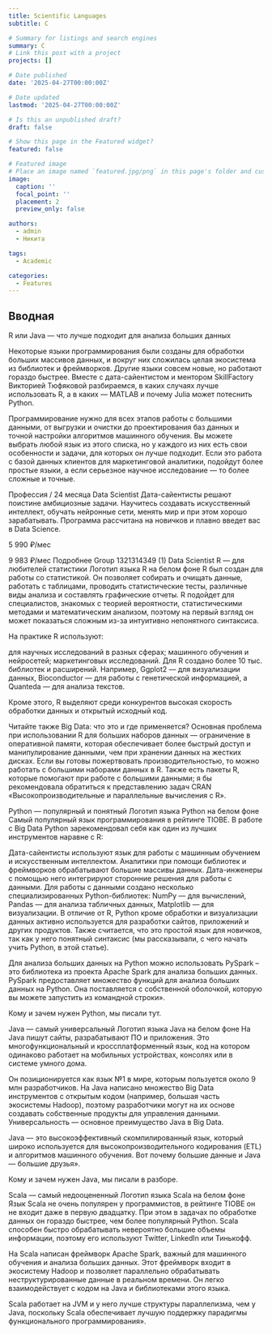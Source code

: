 ```yaml
---
title: Scientific Languages
subtitle: С

# Summary for listings and search engines
summary: С
# Link this post with a project
projects: []

# Date published
date: '2025-04-27T00:00:00Z'

# Date updated
lastmod: '2025-04-27T00:00:00Z'

# Is this an unpublished draft?
draft: false

# Show this page in the Featured widget?
featured: false

# Featured image
# Place an image named `featured.jpg/png` in this page's folder and customize its options here.
image:
  caption: ''
  focal_point: ''
  placement: 2
  preview_only: false

authors:
  - admin
  - Никита

tags:
  - Academic

categories:
  - Features
---
```


## Вводная


R или Java — что лучше подходит для анализа больших данных

Некоторые языки программирования были созданы для обработки больших массивов данных, и вокруг них сложилась целая экосистема из библиотек и фреймворков. Другие языки совсем новые, но работают гораздо быстрее. Вместе с дата-сайентистом и ментором SkillFactory Викторией Тюфяковой разбираемся, в каких случаях лучше использовать R, а в каких — MATLAB и почему Julia может потеснить Python.

Программирование нужно для всех этапов работы с большими данными, от выгрузки и очистки до проектирования баз данных и точной настройки алгоритмов машинного обучения. Вы можете выбрать любой язык из этого списка, но у каждого из них есть свои особенности и задачи, для которых он лучше подходит. Если это работа с базой данных клиентов для маркетинговой аналитики, подойдут более простые языки, а если серьезное научное исследование — то более сложные и точные.

Профессия / 24 месяца
Data Scientist
Дата-сайентисты решают поистине амбициозные задачи. Научитесь создавать искусственный интеллект, обучать нейронные сети, менять мир и при этом хорошо зарабатывать. Программа рассчитана на новичков и плавно введет вас в Data Science.

5 990 ₽/мес

9 983 ₽/мес
Подробнее
Group 1321314349 (1)
Data Scientist
R — для любителей статистики
Логотип языка R на белом фоне 
R был создан для работы со статистикой. Он позволяет собирать и очищать данные, работать с таблицами, проводить статистические тесты, различные виды анализа и составлять графические отчеты. R подойдет для специалистов, знакомых с теорией вероятности, статистическими методами и математическим анализом, поэтому на первый взгляд он может показаться сложным из-за интуитивно непонятного синтаксиса.

На практике R используют:

для научных исследований в разных сферах;
машинного обучения и нейросетей;
маркетинговых исследований.
Для R создано более 10 тыс. библиотек и расширений. Например, Ggplot2 — для визуализации данных, Bioconductor — для работы с генетической информацией, а Quanteda — для анализа текстов.

Кроме этого, R выделяют среди конкурентов высокая скорость обработки данных и открытый исходный код.

Читайте также
Big Data: что это и где применяется? 
Основная проблема при использовании R для больших наборов данных — ограничение в оперативной памяти, которая обеспечивает более быстрый доступ и манипулирование данными, чем при хранении данных на жестких дисках. Если вы готовы пожертвовать производительностью, то можно работать с большими наборами данных в R. Также есть пакеты R, которые помогают при работе с большими данными; я бы рекомендовала обратиться к представлению задач CRAN «Высокопроизводительные и параллельные вычисления с R».

Python — популярный и понятный
Логотип языка Python на белом фоне 
Самый популярный язык программирования в рейтинге TIOBE. В работе с Big Data Python зарекомендовал себя как один из лучших инструментов наравне с R:

Дата-сайентисты используют язык для работы с машинным обучением и искусственным интеллектом.
Аналитики при помощи библиотек и фреймворков обрабатывают большие массивы данных.
Дата-инженеры с помощью него интегрируют сторонние решения для работы с данными.
Для работы с данными создано несколько специализированных Python-библиотек: NumPy — для вычислений, Pandas — для анализа табличных данных, Matplotlib — для визуализации. В отличие от R, Python кроме обработки и визуализации данных активно используется для разработки сайтов, приложений и других продуктов. Также считается, что это простой язык для новичков, так как у него понятный синтаксис (мы рассказывали, с чего начать учить Python, в этой статье).

Для анализа больших данных на Python можно использовать PySpark – это библиотека из проекта Apache Spark для анализа больших данных. PySpark предоставляет множество функций для анализа больших данных на Python. Она поставляется с собственной оболочкой, которую вы можете запустить из командной строки».

Кому и зачем нужен Python, мы писали тут.

Java — самый универсальный
Логотип языка Java на белом фоне 
На Java пишут сайты, разрабатывают ПО и приложения. Это многофункциональный и кроссплатформенный язык, код на котором одинаково работает на мобильных устройствах, консолях или в системе умного дома.

Он позиционируется как язык №1 в мире, которым пользуется около 9 млн разработчиков. На Java написано множество Big Data инструментов с открытым кодом (например, большая часть экосистемы Hadoop), поэтому разработчики могут на их основе создавать собственные продукты для управления данными. Универсальность — основное преимущество Java в Big Data.

Java — это высокоэффективный скомпилированный язык, который широко используется для высокопроизводительного кодирования (ETL) и алгоритмов машинного обучения. Вот почему большие данные и Java — большие друзья».

Кому и зачем нужен Java, мы писали в разборе.

Scala — самый недооцененный
Логотип языка Scala на белом фоне 
Язык Scala не очень популярен у программистов, в рейтинге TIOBE он не входит даже в первую двадцатку. При этом в задачах по обработке данных он гораздо быстрее, чем более популярный Python. Scala способен быстро обрабатывать невероятно большие объемы информации, поэтому его используют Twitter, LinkedIn или Тинькофф.

На Scala написан фреймворк Apache Spark, важный для машинного обучения и анализа больших данных. Этот фреймворк входит в экосистему Hadoop и позволяет параллельно обрабатывать неструктурированные данные в реальном времени. Он легко взаимодействует с кодом на Java и библиотеками этого языка.

Scala работает на JVM и у него лучше структуры параллелизма, чем у Java, поскольку Scala обеспечивает лучшую поддержку парадигмы функционального программирования».


